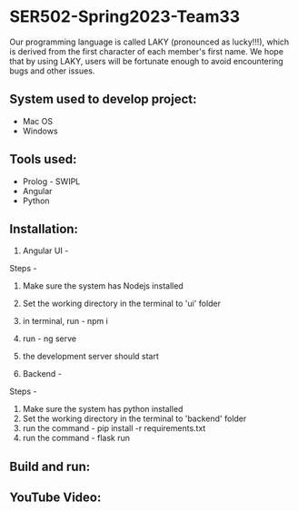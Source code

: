 # SER502-Spring2023-Team33

Our programming language is called LAKY (pronounced as lucky!!!), which is derived from the first character of each member's first name. We hope that by using LAKY, users will be fortunate enough to avoid encountering bugs and other issues.


## System used to develop project:
- Mac OS
- Windows


## Tools used:
- Prolog - SWIPL
- Angular
- Python


## Installation:

1. Angular UI -

Steps - 
1. Make sure the system has Nodejs installed
2. Set the working directory in the terminal to 'ui' folder
3. in terminal, run - npm i
4. run - ng serve
5. the development server should start

2. Backend -

Steps -
1. Make sure the system has python installed
2. Set the working directory in the terminal to 'backend' folder
3. run the command - pip install -r requirements.txt
4. run the command - flask run


## Build and run:


## YouTube Video:
